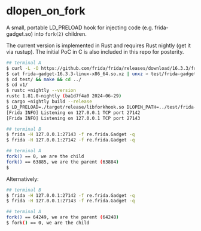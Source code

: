 # dlopen_on_fork

A small, portable LD_PRELOAD hook for injecting code (e.g. frida-gadget.so)
into `fork(2)` children.

The current version is implemented in Rust and requires Rust nightly
(get it via rustup). The initial PoC in C is also included in this repo
for posterity.

```bash
## terminal A
$ curl -L -O https://github.com/frida/frida/releases/download/16.3.3/frida-gadget-16.3.3-linux-x86_64.so.xz      
$ cat frida-gadget-16.3.3-linux-x86_64.so.xz | unxz > test/frida-gadget.so
$ cd test/ && make && cd ../
$ cd v1/
$ rustc +nightly --version
rustc 1.81.0-nightly (ba1d7f4a0 2024-06-29)
$ cargo +nightly build --release
$ LD_PRELOAD=./target/release/libforkhook.so DLOPEN_PATH=../test/frida-gadget.so ../test/main
[Frida INFO] Listening on 127.0.0.1 TCP port 27142
[Frida INFO] Listening on 127.0.0.1 TCP port 27143
```

```bash
## terminal B
$ frida -H 127.0.0.1:27143 -f re.frida.Gadget -q
$ frida -H 127.0.0.1:27142 -f re.frida.Gadget -q
```

```bash
## terminal A
fork() == 0, we are the child
fork() == 63885, we are the parent (63884)
$ 
```

Alternatively:

```bash
## terminal B
$ frida -H 127.0.0.1:27142 -f re.frida.Gadget -q
$ frida -H 127.0.0.1:27143 -f re.frida.Gadget -q
```

```bash
## terminal A
fork() == 64249, we are the parent (64248)
$ fork() == 0, we are the child
```
